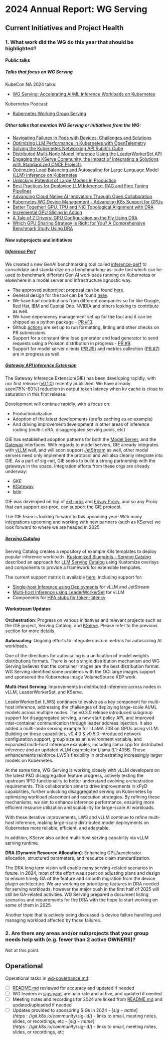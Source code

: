 # 2024 Annual Report: WG Serving

## Current Initiatives and Project Health

### 1. What work did the WG do this year that should be highlighted?

#### Public talks

##### Talks that focus on WG Serving

KubeCon NA 2024 talks:

* [WG Serving: Accelerating AI/ML Inference Workloads on Kubernetes](https://www.youtube.com/watch?v=QMz4wf0mwfA)  

Kubernetes Podcast:

* [Kubernetes Working Group Serving](https://kubernetespodcast.com/episode/240-wg-serving/)

##### Other talks that mention WG Serving or initiatives from the WG:

* [Navigating Failures in Pods with Devices: Challenges and Solutions](https://youtu.be/-YCnOYTtVO8?si=ncm8YTOw8fM72UMd)  
* [Optimizing LLM Performance in Kubernetes with OpenTelemetry](https://youtu.be/6rdeFACyyYg?si=eexo_RrN4zcZBlpN)  
* [Solving the Kubernetes Networking API Rubik's Cube](https://youtu.be/S5QsqEb8wec?si=ZI9fXizMofGoA2MA)  
* [Distributed Multi-Node Model Inference Using the LeaderWorkerSet API](https://kccncna2024.sched.com/event/1i7rn)  
* [Engaging the KServe Community, the Impact of Integrating a Solutions with Standardized CNCF Projects](https://www.youtube.com/watch?v=S27wzRNsStU)  
* [Optimizing Load Balancing and Autoscaling for Large Language Model (LLM) Inference on Kubernetes](https://www.youtube.com/watch?v=TSEGAh1bs4A)  
* [Unlocking Potential of Large Models in Production](https://www.youtube.com/watch?v=-xEpzaIvor4)  
* [Best Practices for Deploying LLM Inference, RAG and Fine Tuning Pipelines](https://www.youtube.com/watch?v=EmGe_58524g)  
* [Advancing Cloud Native AI Innovation: Through Open Collaboration](https://www.youtube.com/watch?v=kG_wqP2CXUE)  
* [Kubernetes WG Device Management \- Advancing K8s Support for GPUs](https://sched.co/1hovp)  
* [Better Together\! GPU, TPU and NIC Topological Alignment with DRA](https://sched.co/1i7pv)  
* [Incremental GPU Slicing in Action](https://sched.co/1izuH)  
* [A Tale of 2 Drivers: GPU Configuration on the Fly Using DRA](https://sched.co/1i7lw)  
* [Which GPU Sharing Strategy Is Right for You? A Comprehensive Benchmark Study Using DRA](https://sched.co/1i7ol)

#### New subprojects and initiatives

##### [Inference Perf](https://github.com/kubernetes-sigs/inference-perf)

We created a new GenAI benchmarking tool called [inference-perf](https://github.com/kubernetes-sigs/inference-perf) to consolidate and standardize on a benchmarking-as-code tool which can be used to benchmark different Gen AI workloads running on Kubernetes or elsewhere in a model server and infrastructure agnostic way.

* The approved subproject proposal can be found [here](https://github.com/kubernetes-sigs/wg-serving/tree/main/proposals/013-inference-perf).  
* General design for the tool can be found [here](https://github.com/kubernetes-sigs/inference-perf/blob/main/docs/design.md).  
* We have had contributions from different companies so far like Google, Red Hat, IBM and Capital One. NVIDIA and others looking to contribute as well.  
* We have dependency management set up for the tool and it can be shipped as a python package \- [PR \#13](https://github.com/kubernetes-sigs/inference-perf/pull/13).   
* Github [actions](https://github.com/kubernetes-sigs/inference-perf/actions) are set up to run formatting, linting and other checks on PR submissions.  
* Support for a constant time load generator and load generator to send requests using a Poisson distribution in progress \- [PR \#9](https://github.com/kubernetes-sigs/inference-perf/pull/9).  
* Support for model server clients ([PR \#5](https://github.com/kubernetes-sigs/inference-perf/pull/5)) and metrics collection ([PR \#7](https://github.com/kubernetes-sigs/inference-perf/pull/7)) are in progress as well.

##### [Gateway API Inference Extension](https://github.com/kubernetes-sigs/gateway-api-inference-extension)

The Gateway Inference Extension(GIE) has been developing rapidly, with our first release ([v0.1.0](https://github.com/kubernetes-sigs/gateway-api-inference-extension/releases/tag/v0.1.0)) recently published. We have already seen\[15%-60%\] reduction in output token latency when kv cache is close to saturation in this first release. 

Development will continue rapidly, with a focus on: 

* Productionalization  
* Adoption of the latest developments (prefix caching as an example)  
* And driving improvement/development in other areas of inference routing (multi-LoRA, disaggregated serving pools, etc)

GIE has established adoption patterns for both the [Model Server](https://github.com/kubernetes-sigs/gateway-api-inference-extension/tree/main/docs/proposals/003-endpoint-picker-protocol#model-server-protocol), and the [Gateway](https://github.com/kubernetes-sigs/gateway-api-inference-extension/tree/main/docs/proposals/003-endpoint-picker-protocol#proxy-protocol) interfaces. With regards to model servers, GIE already integrates with [vLLM](https://github.com/vllm-project/vllm) well, and will soon support [JetStream](https://github.com/AI-Hypercomputer/JetStream) as well, other model servers need only implement the protocol and will also cleanly integrate into GIE. As a part of sig-net, GIE seeks to build a strong partnership with the gateways in the space. Integration efforts from these orgs are already underway:

* GKE  
* [KGateway](https://kgateway.dev/)   
* [Istio](https://istio.io/)

GIE was developed on top of [ext-proc](https://www.envoyproxy.io/docs/envoy/latest/configuration/http/http_filters/ext_proc_filter) and [Envoy Proxy](https://www.envoyproxy.io/), and so any Proxy that can support ext-proc, can support the GIE protocol.

The GIE team is looking forward to this upcoming year\! With many integrations upcoming and working with new partners (such as KServe) we look forward to where we are headed in 2025\.

##### [Serving Catalog](https://github.com/kubernetes-sigs/wg-serving/tree/main/serving-catalog)

Serving Catalog creates a repository of example K8s templates to deploy popular inference workloads. [Kustomized Blueprints - Serving Catalog](https://docs.google.com/document/d/1dOP0lIn-DK3tmq8gSvyK51J7CfKTz_Z1mqIAeYK8YS0/edit?tab=t.0#heading=h.48xpf8o6yz1j) described an approach for [LLM Serving Catalog](https://docs.google.com/document/d/1yXOhEXltc69_WFX90kMrHs3NcJGsD-U6-RejvK3XQtE/edit#heading=h.uxsw8fcrx2wp) using Kustomize overlays and components to provide a framework for extensible templates.

The current support matrix is available [here](https://github.com/kubernetes-sigs/wg-serving/blob/main/serving-catalog/catalog.md), including support for:

* [Single-host Inference using Deployments](https://github.com/kubernetes-sigs/wg-serving/tree/main/serving-catalog/core/deployment) for vLLM and JetStream  
* [Multi-host Inference using LeaderWorkerSet](https://github.com/kubernetes-sigs/wg-serving/tree/main/serving-catalog/core/lws) for vLLM  
* Components for [HPA stubs for token-latency](https://github.com/kubernetes-sigs/wg-serving/commit/54ee7234800cad53c0a43668b177c704ae704730)

#### Workstream Updates

**Orchestration**: Progress on various initiatives and relevant projects such as the GIE project, Serving Catalog, and [KServe](https://github.com/kserve/kserve). Please refer to the previous section for more details.

**Autoscaling**: Ongoing efforts to integrate custom metrics for autoscaling AI workloads.

One of the directions for autoscaling is a unification of model weights distributions formats. There is not a single distribution mechanism and WG Serving believes that the container images are the best distribution format. WG Serving identified some problems with the OCI large images support and sponsored the Kubernetes Image VolumeSource KEP work.

**Multi-Host Serving**: Improvements in distributed inference across nodes in vLLM, LeaderWorkerSet, and KServe.

LeaderWorkerSet (LWS) continues to evolve as a key component for multi-host inference, addressing the challenges of deploying large-scale AI/ML models across multiple nodes. The v0.3.0 release introduced subgroup support for disaggregated serving, a new start policy API, and improved inter-container communication through leader address injection. It also added a multi-node serving example for LLaMA 70B on GPUs using vLLM. Building on these capabilities, v0.4.0 & v0.5.0 introduced network configuration support, group size as an environment variable, and expanded multi-host inference examples, including llama.cpp for distributed inference and an updated vLLM example for Llama 3.1-405B. These enhancements reinforce LWS’s flexibility in orchestrating increasingly larger models on Kubernetes.

At the same time, WG-Serving is working closely with vLLM developers on the latest P\&D disaggregation feature progress, actively testing the upstream 1P1D functionality to better understand evolving orchestration requirements. This collaboration aims to drive improvements in xPyD capabilities, further unlocking disaggregated serving on Kubernetes by optimizing workload placement and execution strategies. By refining these mechanisms, we aim to enhance inference performance, ensuring more efficient resource utilization and scalability for large-scale AI workloads.

With these iterative improvements, LWS and vLLM continue to refine multi-host inference, making large-scale distributed model deployments on Kubernetes more reliable, efficient, and adaptable.

In addition, KServe also added multi-host serving capability via vLLM serving runtime.

**DRA (Dynamic Resource Allocation)**: Enhancing GPU/accelerator allocation, structured parameters, and resource claim standardization.

The DRA long term vision will enable many serving-related scenarios in future. In 2024, most of the effort was spent on adjusting plans and design to ensure timely GA of the feature and smooth migration from the device plugin architecture. We are working on prioritizing features in DRA needed for serving workloads, however the major push in the first half of 2025 will still be GA-related activities. WG Serving prepared a document listing scenarios and requirements for the DRA with the hope to start working on some of them in 2025\.

Another topic that is actively being discussed is device failure handling and managing workload affected by those failures.

### 2. Are there any areas and/or subprojects that your group needs help with (e.g. fewer than 2 active OWNERS)?

Not at this point.

## Operational

Operational tasks in [wg-governance.md]:

- [ ] [README.md] reviewed for accuracy and updated if needed
- [ ] WG leaders in [sigs.yaml] are accurate and active, and updated if needed
- [ ] Meeting notes and recordings for 2024 are linked from [README.md] and updated/uploaded if needed
- [ ] Updates provided to sponsoring SIGs in 2024
      - [$sig-name](https://git.k8s.io/community/$sig-id/)
        - links to email, meeting notes, slides, or recordings, etc
      - [$sig-name](https://git.k8s.io/community/$sig-id/)
        - links to email, meeting notes, slides, or recordings, etc

[wg-governance.md]: https://git.k8s.io/community/committee-steering/governance/wg-governance.md
[README.md]: https://git.k8s.io/community/wg-serving/README.md
[sigs.yaml]: https://git.k8s.io/community/sigs.yaml
